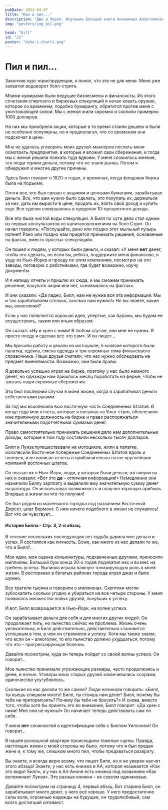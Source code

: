 ```yaml
---
pubDate: 2023-04-07
title: "Пил и пил..."
description: "Джо и Чарли. Изучение Большой книги Анонимных Алкоголиков. (021)"
img: "posters/img_bil.png"

head: "bill"
id: "22"
poster: "dzho-i-charli.png"
---
```


# Пил и пил...

Закончив курс юриспруденции, я понял, что это не для меня. Меня уже захватил водоворот Уолл-стрита.

Моими кумирами были ведущие бизнесмены и финансисты. Из этого сочетания спиртного и биржевых спекуляций я начал ковать оружие, которое со временем, подобно бумерангу, обратится против меня с уничтожающей силой. Мы с женой жили скромно и скопили примерно 1000 долларов.

На них мы приобрели акции, которые в то время стоили дешево и были не особенно популярны, но я предполагал, что со временем они подскочат в цене.

Мне не удалось уговорить моих друзей-маклеров послать меня осмотреть предприятия, в которые я вложил свои сбережения, и тогда мы с женой решили поехать туда вдвоем. У меня сложилось мнение, что люди теряли деньги, потому что не знали рынка. Потом я обнаружил и многие другие причины.

Здесь Билл говорит о 1920-х годах, о временах, когда фондовая биржа была на подъеме.

Почти все, кто был связан с акциями и ценными бумагами, зарабатывал деньги. Все, что вам нужно было сделать, это покупать их, держаться за них, дать им вырасти в цене, продать их, взять свой доход и купить еще. Все сделки совершались в пределах 10-процентного дохода.

Все это была чистой воды спекуляция. А Билл по сути дела стал одним из первых консультантов по капиталовложениям на Уолл Стрит. Он начал говорить: «Послушайте, рано или поздно этот мыльный пузырь лопнет! Рано или поздно нам придется принимать решения, основанные на фактах, вместо простых спекуляций».

Он пошел к людям, у которых были деньги, и сказал: «У меня **нет** денег, чтобы это сделать, но если вы, ребята, поддержите меня финансово, я уеду из Нью-Йорка и проеду по этим компаниям, посмотрю на эти заводы, поговорю с работниками, где будет возможно, изучу документы.

И я напишу отчеты и пришлю их сюда, и мы сможем принимать решение, покупать акции или нет, основываясь на фактах».

И они сказали: «Да ладно, Билл, нам не нужна вся эта информация. Мы и так зарабатываем столько, сколько нам нужно!» Но вы знаете, какие мы, алкоголики?

Если у нас появляется хорошая идея, упертые, как бараны, мы будем ее осуществлять, таким или иным образом.

Он сказал: «Ну и хрен с ними! В любом случае, они мне не нужны. Я просто поеду и сделаю все это сам». И он пишет…

Мы бросили работу и уехали на мотоцикле, в коляске которого были палатка, одеяла, смена одежды и три огромных тома финансового справочника. Наши друзья считали, что нас нужно обследовать на предмет вменяемости. Возможно, они были правы.

Я довольно успешно играл на бирже, поэтому у нас было немного денег, но однажды нам пришлось месяц поработать на ферме, чтобы не трогать наши скромные сбережения.

Это был последний случай в моей жизни, когда я зарабатывал деньги собственными руками.

За год мы исколесили всю восточную часть Соединенных Штатов. В конце года мои отчеты, которые я посылал на Уолл-стрит, обеспечили мне приличную должность на бирже и право распоряжаться значительными подотчетными суммами денег.

Право самостоятельно принимать решения дало нам дополнительные доходы, которые в том году составили несколько тысяч долларов.

Билл и Луиза путешествовали на мотоцикле, жили в палатке, исколесили Восточное побережье Соединенных Штатов вдоль и поперек, и он написал отчеты о приблизительно сотне крупнейших компаний восточных штатов.

Он послал их в Нью-Йорк, люди, у которых были деньги, взглянули на них и сказали: «Вот это **да** – отличная информация!» Немедленно они назначили Биллу зарплату и выделили ему значительную сумму денег на расходы. Он использовал возможность и получил хорошую прибыль. Впервые в жизни он что-то получил!

Он был родом из маленького городка под названием Восточный Дорсет, штат Вермонт. С ним ничего подобного в жизни не случалось! Вот что он чувствует…

#### История Билла – Стр. 3, 2-й абзац.

В течение нескольких последующих лет судьба дарила мне деньги и успех. Я состоялся как личность.
Боже, как много из нас делали то же, что и Билл?..

Мои идеи, моя оценка конъюнктуры, подхваченные другими, приносили миллионы. Большой бум конца 20-х годов подхватил нас и вознес на гребень успеха. Выпивка играла важную тонизирующую роль в моей жизни. В ресторанах в богатых районах города играл джаз и было шумно.

Все тратили тысячи и говорили о миллионах. Скептики могли зубоскалить сколько угодно и убираться на все четыре стороны. У меня появилось множество новых друзей, льнувших к успеху.

И вот, Билл возвращается в Нью-Йорк, на волне успеха.

Он зарабатывает деньги для себя и для многих других людей. Он продолжает пить, но пьянство сейчас не проблема. Жизнь очень увлекательна, и Билл действительно, действительно становится успешным в том, в чем он стремился к успеху. Хотя мы также знаем, что если он – алкоголик, то его пьянство должно ухудшаться, потому что это – прогрессирующая болезнь.

Давайте посмотрим, куда он теперь пойдет со своей волны успеха. Он говорит…

Мое пьянство принимало угрожающие размеры, часто продолжаясь и днем, и ночью. Уговоры моих старых друзей заканчивались ссорами, одиночество усугублялось.

Сколькие из нас делали то же самое? Люди начинали говорить: «Билл, ты пьешь слишком много! Билл, ты стоишь нам денег! Билл, почему бы тебе не притормозить? Почему бы тебе не бросить?» И снова, вместо того, чтобы хотя бы принять это во внимание, Билл говорит: «Да хрен с ними! Мне они не нужны!» Он начинает теперь действовать сам по себе.

У меня **нет** сложностей в идентификации себя с Биллом Уилсоном! Он говорит…

В нашей роскошной квартире происходили тяжелые сцены. Правда, настоящих измен с моей стороны не было, потому что я был предан жене и, к тому же, слишком много пил, чтобы предаваться разврату.

Вы знаете, я всегда верю всему, что пишет Билл, но я не уверен насчет этого абзаца! Знаете, у нас есть книжка в АА, которая называется «Как это видит Билл», а у них в Ал-Аноне есть книжка под названием «Как вспоминает Луиза». Это разные книжки – не совсем одинаковые.

Давайте посмотрим на страницу 4, первый абзац. Вот старина Билл, он зарабатывает много денег, у него всё хорошо. У него предостаточно силы воли, огромные надежды на будущее, он трудолюбивый, сам всего достигший оптимист.
